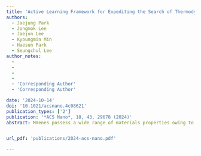 ```yaml
---
title: 'Active Learning Framework for Expediting the Search of Thermodynamically Stable MXenes in the Extensive Chemical Space'
authors:
  - Jaejung Park 
  - Jongmok Lee
  - Jaejun Lee
  - Kyoungmin Min
  - Haesun Park
  - Seungchul Lee
author_notes:
  -
  -
  -
  -
  - 'Corresponding Author'
  - 'Corresponding Author'

date: '2024-10-14'
doi: '10.1021/acsnano.4c08621'
publication_types: ['2']
publication: '*ACS Nano*, 18, 43, 29678 (2024)'
abstract: MXenes possess a wide range of materials properties owing to their compositional and stoichiometric diversities, facilitating their utilization in various technological applications such as electrodes, catalysts, and supercapacitors. To explore their applicability, identification of thermodynamically stable and synthesizable MXenes should precede. The energy above the convex hull (Ehull) calculated using the density functional theory (DFT) is a powerful scale to probe the thermodynamic stability. However, the high calculation cost of DFT limits the search space of unknown chemistry. To address this challenge, this study proposes an active learning (AL) framework consisting of a surrogate model and utility function for expeditious identification of thermodynamically stable MXenes in the extensive chemical space of 23,857 MXenes with compositional and stoichiometric diversity. Exploiting the fast inference speed and the capability of the AL framework to accurately identify stable MXenes, only 480 DFT calculations were required to identify 126 thermodynamically stable MXenes; among these, the stabilities of 89 MXenes have not been previously reported. In contrast, only two stable MXenes were identified among randomly selected 1693 MXenes, demonstrating the inefficiency of using only DFT calculations in exploring a large chemical space. The AL framework successfully minimized the number of DFT calculations while maximizing that of thermodynamically stable MXenes identified and can contribute to future studies in finding stable MXenes expeditiously.


url_pdf: 'publications/2024-acs-nano.pdf'

---
```



<!--- Supplementary notes can be added here, including [code and math](https://wowchemy.com/docs/content/writing-markdown-latex/). --->
